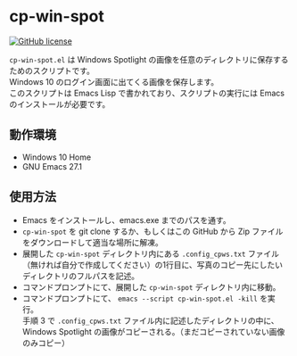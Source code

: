 

# cp-win-spot

[![GitHub license](<https://img.shields.io/github/license/suyeden/cp-win-spot?color=blue>)](<https://github.com/suyeden/cp-win-spot/blob/master/LICENSE>)  

`cp-win-spot.el` は Windows Spotlight の画像を任意のディレクトリに保存するためのスクリプトです。  
Windows 10 のログイン画面に出てくる画像を保存します。  
このスクリプトは Emacs Lisp で書かれており、スクリプトの実行には Emacs のインストールが必要です。  


## 動作環境

-   Windows 10 Home
-   GNU Emacs 27.1


## 使用方法

-   Emacs をインストールし、emacs.exe までのパスを通す。
-   `cp-win-spot` を git clone するか、もしくはこの GitHub から Zip ファイルをダウンロードして適当な場所に解凍。
-   展開した `cp-win-spot` ディレクトリ内にある `.config_cpws.txt` ファイル（無ければ自分で作成してください）の1行目に、写真のコピー先にしたいディレクトリのフルパスを記述。
-   コマンドプロンプトにて、展開した `cp-win-spot` ディレクトリ内に移動。
-   コマンドプロンプトにて、 `emacs --script cp-win-spot.el -kill` を実行。  
    手順 3 で `.config_cpws.txt` ファイル内に記述したディレクトリの中に、Windows Spotlight の画像がコピーされる。（まだコピーされていない画像のみコピー）

